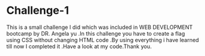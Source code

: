 # Challenge-1
This is a small challenge I did which was included in WEB DEVELOPMENT bootcamp by DR. Angela yu .In this challenge you have to create a flag using CSS without changing HTML code .By using everything i have learned till now I completed it .Have a look at my code.Thank you.
